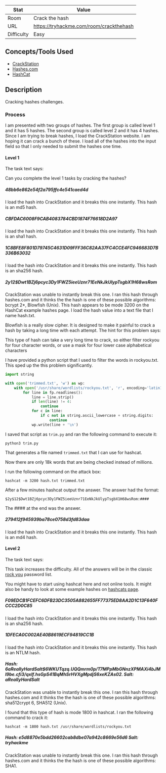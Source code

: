 | Stat       | Value                                        |
| ---------- | -------------------------------------------- |
| Room       | Crack the hash                               |
| URL        | https://tryhackme.com/room/crackthehash      |
| Difficulty | Easy                                         |

## Concepts/Tools Used

- [CrackStation](https://crackstation.net/)
- [Hashes.com](https://hashes.com/en/tools/hash_identifier)
- [HashCat](https://hashcat.net/wiki/doku.php?id=example_hashes)

## Description

Cracking hashes challenges.

### Process

I am presented with two groups of hashes. The first group is called level 1 and it has 5 hashes. The second group is called level 2 and it has 4 hashes. Since I am trying to break hashes, I load the CrackStation website. I am hoping it can crack a bunch of these. I load all of the hashes into the input field so that I only needed to submit the hashes one time.

#### Level 1

The task text says:

Can you complete the level 1 tasks by cracking the hashes?

##### 48bb6e862e54f2a795ffc4e541caed4d

I load the hash into CrackStation and it breaks this one instantly. This hash is an md5 hash.

##### CBFDAC6008F9CAB4083784CBD1874F76618D2A97

I load the hash into CrackStation and it breaks this one instantly. This hash is an sha1 hash.

##### 1C8BFE8F801D79745C4631D09FFF36C82AA37FC4CCE4FC946683D7B336B63032

I load the hash into CrackStation and it breaks this one instantly. This hash is an sha256 hash.

##### $2y$12$Dwt1BZj6pcyc3Dy1FWZ5ieeUznr71EeNkJkUlypTsgbX1H68wsRom

CrackStation was unable to instantly break this one. I ran this hash through hashes.com and it thinks the the hash is one of these possible algorithms: bcrypt $2*$, Blowfish (Unix). This hash appears to be mode 3200 on the HashCat example hashes page. I load the hash value into a text file that I name hash.txt.

Blowfish is a really slow cipher. It is designed to make it painful to crack a hash by taking a long time with each attempt. The hint for this problem says:

This type of hash can take a very long time to crack, so either filter rockyou for four character words, or use a mask for four lower case alphabetical characters

I have provided a python script that I used to filter the words in rockyou.txt. This sped up the this problem significantly.

```python
import string

with open('trimmed.txt', 'w') as wp:
    with open('/usr/share/wordlists/rockyou.txt', 'r', encoding='latin1') as fp:
        for line in fp.readlines():
            line = line.strip()
            if len(line) != 4:
                continue
            for c in line:
                if c not in string.ascii_lowercase + string.digits:
                    continue
            wp.write(line + '\n')
```

I saved that script as `trim.py` and ran the following command to execute it:

`python3 trim.py`

That generates a file named `trimmed.txt` that I can use for hashcat.

Now there are only 18k words that are being checked instead of millions.

I run the following command on the attack box:

`hashcat -m 3200 hash.txt trimmed.txt`

After a few minutes hashcat output the answer. The answer had the format:

`$2y$12$Dwt1BZj6pcyc3Dy1FWZ5ieeUznr71EeNkJkUlypTsgbX1H68wsRom:####`

The #### at the end was the answer.

##### 279412f945939ba78ce0758d3fd83daa

I load the hash into CrackStation and it breaks this one instantly. This hash is an md4 hash.

#### Level 2

The task text says:

This task increases the difficulty. All of the answers will be in the classic [rock you](https://github.com/brannondorsey/naive-hashcat/releases/download/data/rockyou.txt) password list.

You might have to start using hashcat here and not online tools. It might also be handy to look at some example hashes on [hashcats page](https://hashcat.net/wiki/doku.php?id=example_hashes).

##### F09EDCB1FCEFC6DFB23DC3505A882655FF77375ED8AA2D1C13F640FCCC2D0C85

I load the hash into CrackStation and it breaks this one instantly. This hash is an sha256 hash.

##### 1DFECA0C002AE40B8619ECF94819CC1B

I load the hash into CrackStation and it breaks this one instantly. This hash is an NTLM hash.

##### Hash: $6$aReallyHardSalt$6WKUTqzq.UQQmrm0p/T7MPpMbGNnzXPMAXi4bJMl9be.cfi3/qxIf.hsGpS41BqMhSrHVXgMpdjS6xeKZAs02. Salt: aReallyHardSalt

CrackStation was unable to instantly break this one. I ran this hash through hashes.com and it thinks the the hash is one of these possible algorithms: sha512crypt $6$, SHA512 (Unix).

I found that this type of hash is mode 1800 in hashcat. I ran the following command to crack it:

`hashcat -m 1800 hash.txt /usr/share/wordlists/rockyou.txt`

##### Hash: e5d8870e5bdd26602cab8dbe07a942c8669e56d6 Salt: tryhackme

CrackStation was unable to instantly break this one. I ran this hash through hashes.com and it thinks the the hash is one of these possible algorithms: SHA1.
